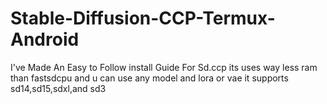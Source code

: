 # Stable-Diffusion-CCP-Termux-Android
I've Made An Easy to Follow install Guide For Sd.ccp its uses way less ram than fastsdcpu and u can use any model and lora or vae it supports sd14,sd15,sdxl,and sd3

